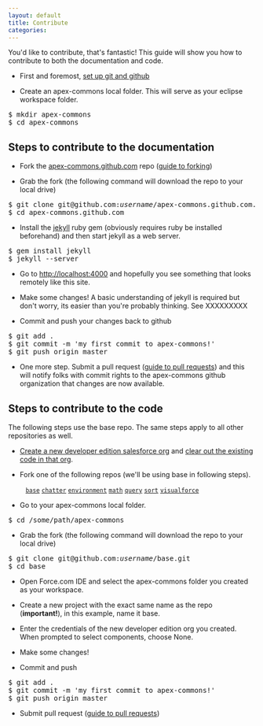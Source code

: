 ```yaml
---
layout: default
title: Contribute
categories: 
---
```


<span class="intro">You'd like to contribute, that's fantastic!  This guide will show you how to contribute to both the documentation and code.</span>

* First and foremost, [set up git and github](http://help.github.com/set-up-git-redirect)

* Create an apex-commons local folder.  This will serve as your eclipse workspace folder.

<pre class="terminal">
$ mkdir apex-commons
$ cd apex-commons
</pre>

Steps to contribute to the documentation
--------------------------

* Fork the [apex-commons.github.com](https://github.com/apex-commons/apex-commons.github.com) repo ([guide to forking](http://help.github.com/fork-a-repo/))

* Grab the fork (the following command will download the repo to your local drive)

<pre class="terminal">
$ git clone git@github.com:<em>username</em>/apex-commons.github.com.git
$ cd apex-commons.github.com
</pre>

* Install the [jekyll](https://github.com/mojombo/jekyll/wiki/Configuration) ruby gem (obviously requires ruby be installed beforehand) and then start jekyll as a web server.

<pre class="terminal">
$ gem install jekyll
$ jekyll --server
</pre>

* Go to [http://localhost:4000](http://localhost:4000) and hopefully you see something that looks remotely like this site.

* Make some changes!  A basic understanding of jekyll is required but don't worry, its easier than you're probably thinking.  See XXXXXXXXX

* Commit and push your changes back to github

<pre class="terminal">
$ git add .
$ git commit -m 'my first commit to apex-commons!'
$ git push origin master
</pre>

* One more step.  Submit a pull request ([guide to pull requests](http://help.github.com/pull-requests/)) and this will notify folks with commit rights to the apex-commons github organization that changes are now available.

Steps to contribute to the code
--------------------------

<span class="intro">The following steps use the base repo.  The same steps apply to all other repositories as well.</span>

* [Create a new developer edition salesforce org](http://developer.force.com) and [clear out the existing code in that org](/remove-code-from-fresh-salesforce-org).

* Fork one of the following repos (we'll be using base in following steps).

&nbsp;&nbsp;&nbsp;&nbsp;&nbsp;&nbsp;&nbsp;&nbsp;&nbsp;[`base`](https://github.com/apex-commons/base)
[`chatter`](https://github.com/apex-commons/chatter)
[`environment`](https://github.com/apex-commons/environment)
[`math`](https://github.com/apex-commons/math)
[`query`](https://github.com/apex-commons/query)
[`sort`](https://github.com/apex-commons/sort)
[`visualforce`](https://github.com/apex-commons/visualforce)

* Go to your apex-commons local folder.

<pre class="terminal">
$ cd /some/path/apex-commons
</pre>

* Grab the fork (the following command will download the repo to your local drive)

<pre class="terminal">
$ git clone git@github.com:<em>username</em>/base.git
$ cd base
</pre>

* Open Force.com IDE and select the apex-commons folder you created as your workspace.

* Create a new project with the exact same name as the repo (__important!__), in this example, name it base.

* Enter the credentials of the new developer edition org you created.  When prompted to select components, choose None.

* Make some changes!

* Commit and push

<pre class="terminal">
$ git add .
$ git commit -m 'my first commit to apex-commons!'
$ git push origin master
</pre>

* Submit pull request ([guide to pull requests](http://help.github.com/pull-requests/))

